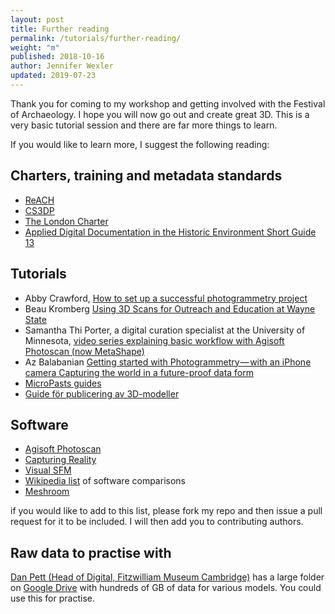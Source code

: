 ```yaml
---
layout: post
title: Further reading
permalink: /tutorials/further-reading/
weight: "m"
published: 2018-10-16
author: Jennifer Wexler
updated: 2019-07-23
---
```


Thank you for coming to my workshop and getting involved with the Festival of Archaeology. I hope you will now go out and create great 3D. This is a very basic tutorial session and there are far more things to learn. 

If you would like to learn more, I suggest the following reading:

## Charters, training and metadata standards

* [ReACH](https://www.vam.ac.uk/research/projects/reach-reproduction-of-art-and-cultural-heritage)
* [CS3DP](https://osf.io/ewt2h/) 
* [The London Charter](http://www.londoncharter.org/)
* [Applied Digital Documentation in the Historic Environment Short Guide 13](https://www.historicenvironment.scot/archives-and-research/publications/publication/?publicationid=9b35b799-4221-46fa-80d6-a8a8009d802d)

## Tutorials

* Abby Crawford, [How to set up a successful photogrammetry project](https://blog.sketchfab.com/how-to-set-up-a-successful-photogrammetry-project/)
* Beau Kromberg [Using 3D Scans for Outreach and Education at Wayne State](https://sketchfab.com/blogs/community/using-3d-scans-for-outreach-and-education-at-wayne-state/)
* Samantha Thi Porter, a digital curation specialist at the University of Minnesota, [video series explaining basic workflow with Agisoft Photoscan (now MetaShape)](http://www.stporter.com/tutorials/)
* Az Balabanian [Getting started with Photogrammetry — with an iPhone camera Capturing the world in a future-proof data form](https://medium.com/realities-io/getting-started-with-photogrammetry-d0a6ee40cb72)
* [MicroPasts guides](https://micropasts.org/blog/learning)
* [Guide för publicering av 3D-modeller](https://www.raa.se/museer/information-och-kunskap/publicering-av-3d-modeller/) 

## Software
* [Agisoft Photoscan](http://www.agisoft.com/)
* [Capturing Reality](https://www.capturingreality.com/)
* [Visual SFM](http://ccwu.me/vsfm/)
* [Wikipedia list](https://en.wikipedia.org/wiki/Comparison_of_photogrammetry_software) of software comparisons
* [Meshroom](https://alicevision.github.io/)

if you would like to add to this list, please fork my repo and then issue a pull request for it to be included. I will then add you to contributing authors. 

## Raw data to practise with

[Dan Pett (Head of Digital, Fitzwilliam Museum Cambridge)](https://creative-economy.fitzmuseum.cam.ac.uk/team/danielpett/) has a large folder on [Google Drive](https://goo.gl/CS5aoN) with hundreds of GB of data for various models. You could use this for practise. 
